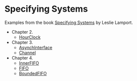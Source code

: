 # Specifying Systems

Examples from the book [Specifying Systems](https://lamport.azurewebsites.net/tla/book.html) by Leslie Lamport.

* Chapter 2.
  * [HourClock](HourClock.tla)
* Chapter 3.
  * [AsynchInterface](AsynchInterface.tla)
  * [Channel](Channel.tla)
* Chapter 4.
  * [InnerFIFO](InnerFIFO.tla)
  * [FIFO](FIFO.tla)
  * [BoundedFIFO](BoundedFIFO.tla)
